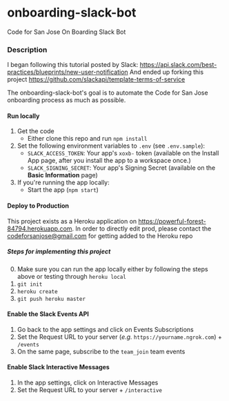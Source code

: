 # onboarding-slack-bot
Code for San Jose On Boarding Slack Bot

### Description
I began following this tutorial posted by Slack: https://api.slack.com/best-practices/blueprints/new-user-notification
And ended up forking this project https://github.com/slackapi/template-terms-of-service

The onboarding-slack-bot's goal is to automate the Code for San Jose onboarding process as much as possible.

#### Run locally
1. Get the code
    * Either clone this repo and run `npm install`
2. Set the following environment variables to `.env` (see `.env.sample`):
    * `SLACK_ACCESS_TOKEN`: Your app's `xoxb-` token (available on the Install App page, after you install the app to a workspace once.)
    * `SLACK_SIGNING_SECRET`: Your app's Signing Secret (available on the **Basic Information** page)
3. If you're running the app locally:
    * Start the app (`npm start`)
    
#### Deploy to Production
This project exists as a Heroku application on https://powerful-forest-84794.herokuapp.com. In order to directly edit prod, please contact the codeforsanjose@gmail.com for getting added to the Heroku repo

##### Steps for implementing this project
0. Make sure you can run the app locally either by following the steps above or testing through `heroku local`
1. `git init`
2. `heroku create`
3. `git push heroku master`

#### Enable the Slack Events API
1. Go back to the app settings and click on Events Subscriptions
1. Set the Request URL to your server (*e.g.* `https://yourname.ngrok.com`) + `/events`
1. On the same page, subscribe to the `team_join` team events

#### Enable Slack Interactive Messages
1. In the app settings, click on Interactive Messages
1. Set the Request URL to your server + `/interactive`
